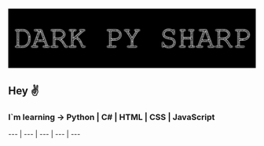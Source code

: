 [![Header](https://raw.githubusercontent.com/DarkPyDeu/darkpydeu/main/assets/Header.png)](https://vk.com/darkpysharp)

## Hey ✌

### I`m learning -> Python | C# | HTML | CSS | JavaScript
--- | --- | --- | --- | ---